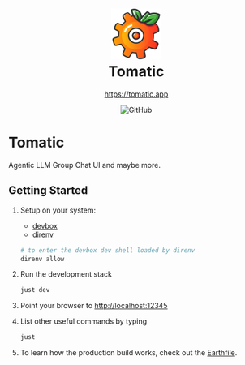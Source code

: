 <h1 align="center" style="border-bottom: none">
        <img src="logo.svg" width="100" />
        <br>
        Tomatic
</h1>

<div align="center">

<a href="https://tomatic.app">https://tomatic.app</a>

![GitHub](https://img.shields.io/github/license/fdietze/tomatic?style=flat-square)

</div>

<h1>Tomatic</h1>
Agentic LLM Group Chat UI and maybe more.

## Getting Started

1. Setup on your system:

   - [devbox](https://www.jetpack.io/devbox)
   - [direnv](https://direnv.net/)

   ```bash
   # to enter the devbox dev shell loaded by direnv
   direnv allow
   ```

1. Run the development stack

   ```bash
   just dev
   ```

1. Point your browser to <http://localhost:12345>
1. List other useful commands by typing

   ```bash
   just
   ```

1. To learn how the production build works, check out the [Earthfile](Earthfile).
